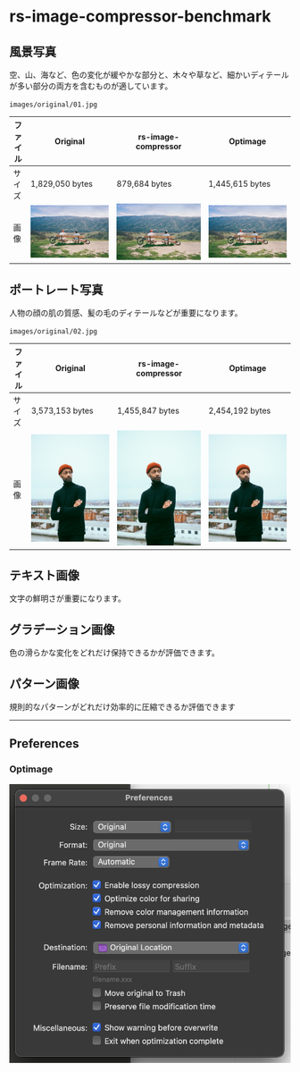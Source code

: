 # rs-image-compressor-benchmark

## 風景写真

空、山、海など、色の変化が緩やかな部分と、木々や草など、細かいディテールが多い部分の両方を含むものが適しています。

`images/original/01.jpg`

| ファイル | Original        | rs-image-compressor                    | Optimage                    |
|------|-----------------|----------------------------------------|-----------------------------|
| サイズ  | 1,829,050 bytes | 879,684 bytes                          | 1,445,615 bytes             |
| 画像   | ![](images/original/01.jpg) | ![](images/rs-image-compressor/01.jpg) | ![](images/optimage/01.jpg) |


## ポートレート写真

人物の顔の肌の質感、髪の毛のディテールなどが重要になります。

`images/original/02.jpg`

| ファイル | Original                    | rs-image-compressor                    | Optimage                    |
|------|-----------------------------|----------------------------------------|-----------------------------|
| サイズ  | 3,573,153 bytes             | 1,455,847 bytes                        | 2,454,192 bytes             |
| 画像   | ![](images/original/02.jpg) | ![](images/rs-image-compressor/02.jpg) | ![](images/optimage/02.jpg) |

## テキスト画像

文字の鮮明さが重要になります。

## グラデーション画像

色の滑らかな変化をどれだけ保持できるかが評価できます。

## パターン画像

規則的なパターンがどれだけ効率的に圧縮できるか評価できます

---

## Preferences

### Optimage

![](images/optimage/preference.png)
